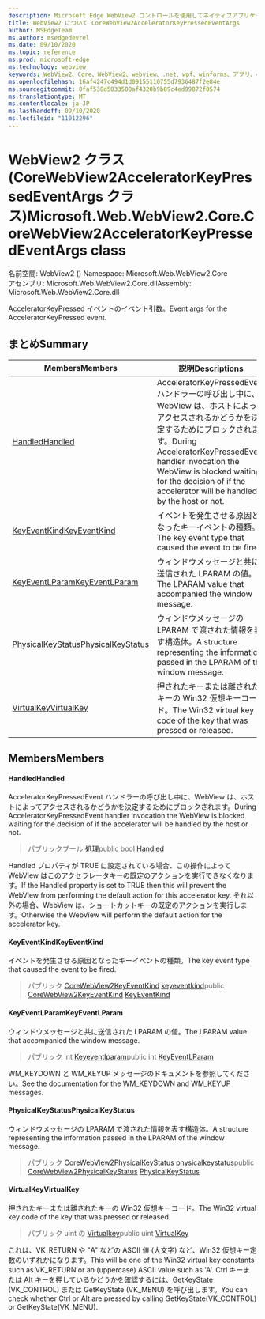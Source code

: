 ```yaml
---
description: Microsoft Edge WebView2 コントロールを使用してネイティブアプリケーションに web 技術 (HTML、CSS、JavaScript) を埋め込む
title: WebView2 について CoreWebView2AcceleratorKeyPressedEventArgs
author: MSEdgeTeam
ms.author: msedgedevrel
ms.date: 09/10/2020
ms.topic: reference
ms.prod: microsoft-edge
ms.technology: webview
keywords: WebView2、Core、WebView2、webview、.net、wpf、winforms、アプリ、edge、CoreWebView2、CoreWebView2Controller、browser control、edge html、Microsoft の WebView2。 CoreWebView2AcceleratorKeyPressedEventArgs。
ms.openlocfilehash: 16af4247c494d1d09155110755d7936487f2e84e
ms.sourcegitcommit: 0faf538d5033508af4320b9b89c4ed99872f0574
ms.translationtype: MT
ms.contentlocale: ja-JP
ms.lasthandoff: 09/10/2020
ms.locfileid: "11012296"
---
```

# <span data-ttu-id="f72a7-104">WebView2 クラス (CoreWebView2AcceleratorKeyPressedEventArgs クラス)</span><span class="sxs-lookup"><span data-stu-id="f72a7-104">Microsoft.Web.WebView2.Core.CoreWebView2AcceleratorKeyPressedEventArgs class</span></span> 

<span data-ttu-id="f72a7-105">名前空間: WebView2 () </span><span class="sxs-lookup"><span data-stu-id="f72a7-105">Namespace: Microsoft.Web.WebView2.Core</span></span>\
<span data-ttu-id="f72a7-106">アセンブリ: Microsoft.Web.WebView2.Core.dll</span><span class="sxs-lookup"><span data-stu-id="f72a7-106">Assembly: Microsoft.Web.WebView2.Core.dll</span></span>

<span data-ttu-id="f72a7-107">AcceleratorKeyPressed イベントのイベント引数。</span><span class="sxs-lookup"><span data-stu-id="f72a7-107">Event args for the AcceleratorKeyPressed event.</span></span>

## <span data-ttu-id="f72a7-108">まとめ</span><span class="sxs-lookup"><span data-stu-id="f72a7-108">Summary</span></span>

 <span data-ttu-id="f72a7-109">Members</span><span class="sxs-lookup"><span data-stu-id="f72a7-109">Members</span></span>                        | <span data-ttu-id="f72a7-110">説明</span><span class="sxs-lookup"><span data-stu-id="f72a7-110">Descriptions</span></span>
--------------------------------|---------------------------------------------
[<span data-ttu-id="f72a7-111">Handled</span><span class="sxs-lookup"><span data-stu-id="f72a7-111">Handled</span></span>](#handled) | <span data-ttu-id="f72a7-112">AcceleratorKeyPressedEvent ハンドラーの呼び出し中に、WebView は、ホストによってアクセスされるかどうかを決定するためにブロックされます。</span><span class="sxs-lookup"><span data-stu-id="f72a7-112">During AcceleratorKeyPressedEvent handler invocation the WebView is blocked waiting for the decision of if the accelerator will be handled by the host or not.</span></span>
[<span data-ttu-id="f72a7-113">KeyEventKind</span><span class="sxs-lookup"><span data-stu-id="f72a7-113">KeyEventKind</span></span>](#keyeventkind) | <span data-ttu-id="f72a7-114">イベントを発生させる原因となったキーイベントの種類。</span><span class="sxs-lookup"><span data-stu-id="f72a7-114">The key event type that caused the event to be fired.</span></span>
[<span data-ttu-id="f72a7-115">KeyEventLParam</span><span class="sxs-lookup"><span data-stu-id="f72a7-115">KeyEventLParam</span></span>](#keyeventlparam) | <span data-ttu-id="f72a7-116">ウィンドウメッセージと共に送信された LPARAM の値。</span><span class="sxs-lookup"><span data-stu-id="f72a7-116">The LPARAM value that accompanied the window message.</span></span>
[<span data-ttu-id="f72a7-117">PhysicalKeyStatus</span><span class="sxs-lookup"><span data-stu-id="f72a7-117">PhysicalKeyStatus</span></span>](#physicalkeystatus) | <span data-ttu-id="f72a7-118">ウィンドウメッセージの LPARAM で渡された情報を表す構造体。</span><span class="sxs-lookup"><span data-stu-id="f72a7-118">A structure representing the information passed in the LPARAM of the window message.</span></span>
[<span data-ttu-id="f72a7-119">VirtualKey</span><span class="sxs-lookup"><span data-stu-id="f72a7-119">VirtualKey</span></span>](#virtualkey) | <span data-ttu-id="f72a7-120">押されたキーまたは離されたキーの Win32 仮想キーコード。</span><span class="sxs-lookup"><span data-stu-id="f72a7-120">The Win32 virtual key code of the key that was pressed or released.</span></span>

## <span data-ttu-id="f72a7-121">Members</span><span class="sxs-lookup"><span data-stu-id="f72a7-121">Members</span></span>

#### <span data-ttu-id="f72a7-122">Handled</span><span class="sxs-lookup"><span data-stu-id="f72a7-122">Handled</span></span> 

<span data-ttu-id="f72a7-123">AcceleratorKeyPressedEvent ハンドラーの呼び出し中に、WebView は、ホストによってアクセスされるかどうかを決定するためにブロックされます。</span><span class="sxs-lookup"><span data-stu-id="f72a7-123">During AcceleratorKeyPressedEvent handler invocation the WebView is blocked waiting for the decision of if the accelerator will be handled by the host or not.</span></span>

> <span data-ttu-id="f72a7-124">パブリックブール [処理](#handled)</span><span class="sxs-lookup"><span data-stu-id="f72a7-124">public bool [Handled](#handled)</span></span>

<span data-ttu-id="f72a7-125">Handled プロパティが TRUE に設定されている場合、この操作によって WebView はこのアクセラレータキーの既定のアクションを実行できなくなります。</span><span class="sxs-lookup"><span data-stu-id="f72a7-125">If the Handled property is set to TRUE then this will prevent the WebView from performing the default action for this accelerator key.</span></span> <span data-ttu-id="f72a7-126">それ以外の場合、WebView は、ショートカットキーの既定のアクションを実行します。</span><span class="sxs-lookup"><span data-stu-id="f72a7-126">Otherwise the WebView will perform the default action for the accelerator key.</span></span>

#### <span data-ttu-id="f72a7-127">KeyEventKind</span><span class="sxs-lookup"><span data-stu-id="f72a7-127">KeyEventKind</span></span> 

<span data-ttu-id="f72a7-128">イベントを発生させる原因となったキーイベントの種類。</span><span class="sxs-lookup"><span data-stu-id="f72a7-128">The key event type that caused the event to be fired.</span></span>

> <span data-ttu-id="f72a7-129">パブリック [CoreWebView2KeyEventKind](./namespace-microsoft-web-webview2-core.md) [keyeventkind](#keyeventkind)</span><span class="sxs-lookup"><span data-stu-id="f72a7-129">public [CoreWebView2KeyEventKind](./namespace-microsoft-web-webview2-core.md) [KeyEventKind](#keyeventkind)</span></span>

#### <span data-ttu-id="f72a7-130">KeyEventLParam</span><span class="sxs-lookup"><span data-stu-id="f72a7-130">KeyEventLParam</span></span> 

<span data-ttu-id="f72a7-131">ウィンドウメッセージと共に送信された LPARAM の値。</span><span class="sxs-lookup"><span data-stu-id="f72a7-131">The LPARAM value that accompanied the window message.</span></span>

> <span data-ttu-id="f72a7-132">パブリック int [Keyeventlparam](#keyeventlparam)</span><span class="sxs-lookup"><span data-stu-id="f72a7-132">public int [KeyEventLParam](#keyeventlparam)</span></span>

<span data-ttu-id="f72a7-133">WM_KEYDOWN と WM_KEYUP メッセージのドキュメントを参照してください。</span><span class="sxs-lookup"><span data-stu-id="f72a7-133">See the documentation for the WM_KEYDOWN and WM_KEYUP messages.</span></span>

#### <span data-ttu-id="f72a7-134">PhysicalKeyStatus</span><span class="sxs-lookup"><span data-stu-id="f72a7-134">PhysicalKeyStatus</span></span> 

<span data-ttu-id="f72a7-135">ウィンドウメッセージの LPARAM で渡された情報を表す構造体。</span><span class="sxs-lookup"><span data-stu-id="f72a7-135">A structure representing the information passed in the LPARAM of the window message.</span></span>

> <span data-ttu-id="f72a7-136">パブリック [CoreWebView2PhysicalKeyStatus](microsoft-web-webview2-core-corewebview2physicalkeystatus.md) [physicalkeystatus](#physicalkeystatus)</span><span class="sxs-lookup"><span data-stu-id="f72a7-136">public [CoreWebView2PhysicalKeyStatus](microsoft-web-webview2-core-corewebview2physicalkeystatus.md) [PhysicalKeyStatus](#physicalkeystatus)</span></span>

#### <span data-ttu-id="f72a7-137">VirtualKey</span><span class="sxs-lookup"><span data-stu-id="f72a7-137">VirtualKey</span></span> 

<span data-ttu-id="f72a7-138">押されたキーまたは離されたキーの Win32 仮想キーコード。</span><span class="sxs-lookup"><span data-stu-id="f72a7-138">The Win32 virtual key code of the key that was pressed or released.</span></span>

> <span data-ttu-id="f72a7-139">パブリック uint の [Virtualkey](#virtualkey)</span><span class="sxs-lookup"><span data-stu-id="f72a7-139">public uint [VirtualKey](#virtualkey)</span></span>

<span data-ttu-id="f72a7-140">これは、VK_RETURN や "A" などの ASCII 値 (大文字) など、Win32 仮想キー定数のいずれかになります。</span><span class="sxs-lookup"><span data-stu-id="f72a7-140">This will be one of the Win32 virtual key constants such as VK_RETURN or an (uppercase) ASCII value such as 'A'.</span></span> <span data-ttu-id="f72a7-141">Ctrl キーまたは Alt キーを押しているかどうかを確認するには、GetKeyState (VK_CONTROL) または GetKeyState (VK_MENU) を呼び出します。</span><span class="sxs-lookup"><span data-stu-id="f72a7-141">You can check whether Ctrl or Alt are pressed by calling GetKeyState(VK_CONTROL) or GetKeyState(VK_MENU).</span></span>

